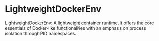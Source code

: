 # LightweightDockerEnv
LightweightDockerEnv: A lightweight container runtime, It offers the core essentials of Docker-like functionalities with an emphasis on process isolation through PID namespaces.
